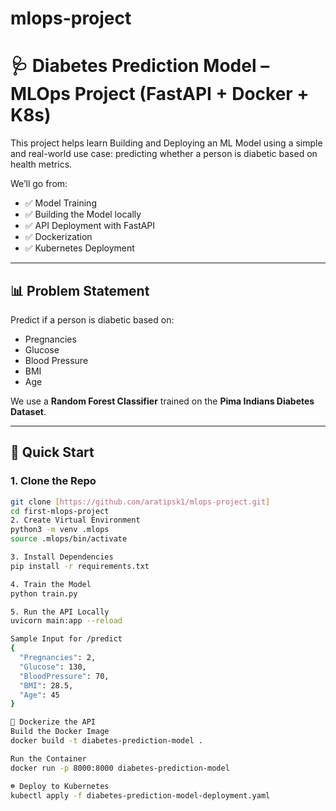 # mlops-project
# 🩺 Diabetes Prediction Model – MLOps Project (FastAPI + Docker + K8s)


This project helps learn Building and Deploying an ML Model using a simple and real-world use case: predicting whether a person is diabetic based on health metrics.  

We’ll go from:

- ✅ Model Training  
- ✅ Building the Model locally  
- ✅ API Deployment with FastAPI  
- ✅ Dockerization  
- ✅ Kubernetes Deployment  

---

## 📊 Problem Statement  

Predict if a person is diabetic based on:

- Pregnancies  
- Glucose  
- Blood Pressure  
- BMI  
- Age  

We use a **Random Forest Classifier** trained on the **Pima Indians Diabetes Dataset**.

---

## 🚀 Quick Start  

### 1. Clone the Repo
```bash
git clone [https://github.com/aratipsk1/mlops-project.git]
cd first-mlops-project
2. Create Virtual Environment
python3 -m venv .mlops
source .mlops/bin/activate

3. Install Dependencies
pip install -r requirements.txt

4. Train the Model
python train.py

5. Run the API Locally
uvicorn main:app --reload

Sample Input for /predict
{
  "Pregnancies": 2,
  "Glucose": 130,
  "BloodPressure": 70,
  "BMI": 28.5,
  "Age": 45
}

🐳 Dockerize the API
Build the Docker Image
docker build -t diabetes-prediction-model .

Run the Container
docker run -p 8000:8000 diabetes-prediction-model

☸️ Deploy to Kubernetes
kubectl apply -f diabetes-prediction-model-deployment.yaml
